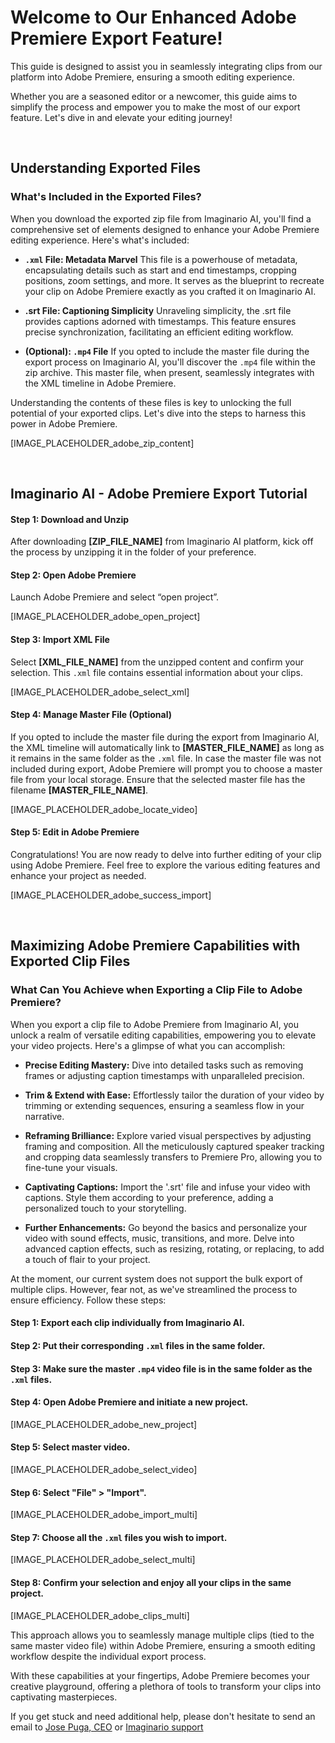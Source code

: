 # Welcome to Our Enhanced Adobe Premiere Export Feature!

This guide is designed to assist you in seamlessly integrating clips from our platform into Adobe Premiere, ensuring a smooth editing experience.

Whether you are a seasoned editor or a newcomer, this guide aims to simplify the process and empower you to make the most of our export feature. Let's dive in and elevate your editing journey!

<br/>

## Understanding Exported Files

### What's Included in the Exported Files?

When you download the exported zip file from Imaginario AI, you'll find a comprehensive set of elements designed to enhance your Adobe Premiere editing experience. Here's what's included:

- **`.xml` File: Metadata Marvel**
  This file is a powerhouse of metadata, encapsulating details such as start and end timestamps, cropping positions, zoom settings, and more. It serves as the blueprint to recreate your clip on Adobe Premiere exactly as you crafted it on Imaginario AI.
  
- **.srt File: Captioning Simplicity**
  Unraveling simplicity, the .srt file provides captions adorned with timestamps. This feature ensures precise synchronization, facilitating an efficient editing workflow.
  
- **(Optional): `.mp4` File**
  If you opted to include the master file during the export process on Imaginario AI, you'll discover the `.mp4` file within the zip archive. This master file, when present, seamlessly integrates with the XML timeline in Adobe Premiere.

Understanding the contents of these files is key to unlocking the full potential of your exported clips. Let's dive into the steps to harness this power in Adobe Premiere.

[IMAGE_PLACEHOLDER_adobe_zip_content]

<br/>

## Imaginario AI - Adobe Premiere Export Tutorial

#### Step 1: Download and Unzip

After downloading **[ZIP_FILE_NAME]** from Imaginario AI platform, kick off the process by unzipping it in the folder of your preference.

#### Step 2: Open Adobe Premiere

Launch Adobe Premiere and select “open project”.

[IMAGE_PLACEHOLDER_adobe_open_project]

#### Step 3: Import XML File

Select **[XML_FILE_NAME]** from the unzipped content and confirm your selection. This `.xml` file contains essential information about your clips.

[IMAGE_PLACEHOLDER_adobe_select_xml]

#### Step 4: Manage Master File (Optional)

If you opted to include the master file during the export from Imaginario AI, the XML timeline will automatically link to **[MASTER_FILE_NAME]** as long as it remains in the same folder as the `.xml` file.
In case the master file was not included during export, Adobe Premiere will prompt you to choose a master file from your local storage. Ensure that the selected master file has the filename **[MASTER_FILE_NAME]**.

[IMAGE_PLACEHOLDER_adobe_locate_video]

#### Step 5: Edit in Adobe Premiere

Congratulations! You are now ready to delve into further editing of your clip using Adobe Premiere. Feel free to explore the various editing features and enhance your project as needed.

[IMAGE_PLACEHOLDER_adobe_success_import]

<br/>

## Maximizing Adobe Premiere Capabilities with Exported Clip Files

### What Can You Achieve when Exporting a Clip File to Adobe Premiere?

When you export a clip file to Adobe Premiere from Imaginario AI, you unlock a realm of versatile editing capabilities, empowering you to elevate your video projects. Here's a glimpse of what you can accomplish:

* **Precise Editing Mastery:**
   Dive into detailed tasks such as removing frames or adjusting caption timestamps with unparalleled precision.

* **Trim & Extend with Ease:**
   Effortlessly tailor the duration of your video by trimming or extending sequences, ensuring a seamless flow in your narrative.

* **Reframing Brilliance:**
   Explore varied visual perspectives by adjusting framing and composition. All the meticulously captured speaker tracking and cropping data seamlessly transfers to Premiere Pro, allowing you to fine-tune your visuals.

* **Captivating Captions:**
   Import the '.srt' file and infuse your video with captions. Style them according to your preference, adding a personalized touch to your storytelling.

* **Further Enhancements:**
   Go beyond the basics and personalize your video with sound effects, music, transitions, and more. Delve into advanced caption effects, such as resizing, rotating, or replacing, to add a touch of flair to your project.

At the moment, our current system does not support the bulk export of multiple clips. However, fear not, as we've streamlined the process to ensure efficiency. Follow these steps:

#### Step 1: Export each clip individually from Imaginario AI.

#### Step 2: Put their corresponding `.xml` files in the same folder.

#### Step 3: Make sure the master `.mp4` video file is in the same folder as the `.xml` files.

#### Step 4: Open Adobe Premiere and initiate a new project.
[IMAGE_PLACEHOLDER_adobe_new_project]
#### Step 5: Select master video. 
[IMAGE_PLACEHOLDER_adobe_select_video]
#### Step 6: Select "File" > "Import".
[IMAGE_PLACEHOLDER_adobe_import_multi]
#### Step 7: Choose all the `.xml` files you wish to import.
[IMAGE_PLACEHOLDER_adobe_select_multi]
#### Step 8: Confirm your selection and enjoy all your clips in the same project. 
[IMAGE_PLACEHOLDER_adobe_clips_multi]

This approach allows you to seamlessly manage multiple clips (tied to the same master video file) within Adobe Premiere, ensuring a smooth editing workflow despite the individual export process.

With these capabilities at your fingertips, Adobe Premiere becomes your creative playground, offering a plethora of tools to transform your clips into captivating masterpieces.

If you get stuck and need additional help, please don't hesitate to send an email to [Jose Puga, CEO](jose.puga@imaginario.ai) or [Imaginario support](support@imaginario.ai)

